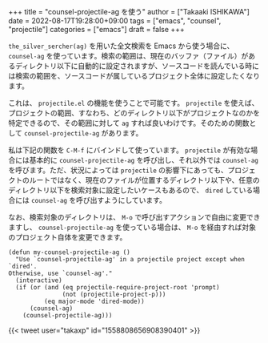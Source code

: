 +++
title = "counsel-projectile-ag を使う"
author = ["Takaaki ISHIKAWA"]
date = 2022-08-17T19:28:00+09:00
tags = ["emacs", "counsel", "projectile"]
categories = ["emacs"]
draft = false
+++

`the_silver_sercher(ag)` を用いた全文検索を Emacs から使う場合に、 `counsel-ag` を使っています。検索の範囲は、現在のバッファ（ファイル）があるディレクトリ以下に自動的に設定されますが、ソースコードを読んでいる時には検索の範囲を、ソースコードが属しているプロジェクト全体に設定したくなります。  

これは、 `projectile.el` の機能を使うことで可能です。 `projectile` を使えば、プロジェクトの範囲、すなわち、どのディレクトリ以下がプロジェクトなのかを特定できるので、その範囲に対して `ag` すれば良いわけです。そのための関数として `counsel-projectile-ag` があります。  

私は下記の関数を `C-M-f` にバインドして使っています。 `projectile` が有効な場合には基本的に `counsel-projectile-ag` を呼び出し、それ以外では `counsel-ag` を呼びます。ただ、状況によっては `projectile` の影響下にあっても、プロジェクトのルートではなく、現在のファイルが位置するディレクトリ以下や、任意のディレクトリ以下を検索対象に設定したいケースもあるので、 `dired` している場合には `counsel-ag` を呼び出すようにしています。  

なお、検索対象のディレクトリは、 `M-o` で呼び出すアクションで自由に変更できますし、 `counsel-projectile-ag` を使っている場合は、 `M-o` を経由すれば対象のプロジェクト自体を変更できます。  

```emacs-lisp
(defun my-counsel-projectile-ag ()
  "Use `counsel-projectile-ag' in a projectile project except when `dired'.
Otherwise, use `counsel-ag'."
  (interactive)
  (if (or (and (eq projectile-require-project-root 'prompt)
               (not (projectile-project-p)))
          (eq major-mode 'dired-mode))
      (counsel-ag)
    (counsel-projectile-ag)))
```

{{< tweet user="takaxp" id="1558808656908390401" >}}

